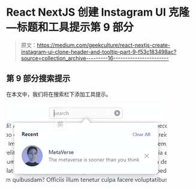 # React NextJS 创建 Instagram UI 克隆—标题和工具提示第 9 部分

> 原文：<https://medium.com/geekculture/react-nextjs-create-instagram-ui-clone-header-and-tooltip-part-9-f53c183498ac?source=collection_archive---------16----------------------->

## 第 9 部分搜索提示

在本文中，我们将在搜索栏下添加工具提示。

![](img/0de0d941cd2cc30838fb3f75dbdde62d.png)